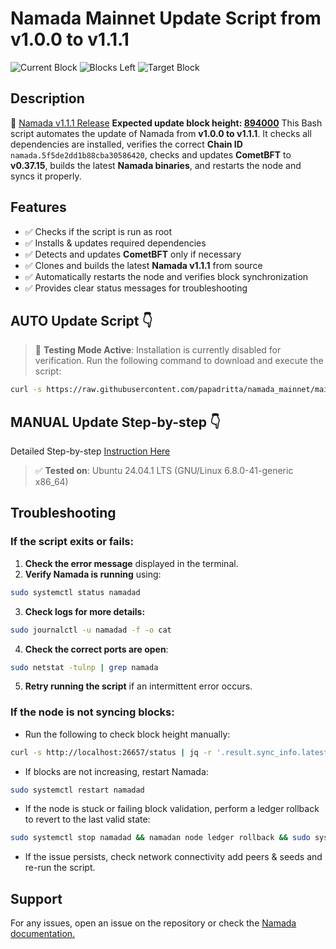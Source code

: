 # Namada Mainnet Update Script from v1.0.0 to v1.1.1
![Current Block](https://img.shields.io/badge/Current_Block-918109-blue)
![Blocks Left](https://img.shields.io/badge/Blocks_Left--284-blue)
![Target Block](https://img.shields.io/badge/Target_Block-894000-blue)

## Description
🔗 [Namada v1.1.1 Release](https://github.com/anoma/namada/releases/tag/v1.1.1)
**Expected update block height: [894000](https://namada.valopers.com/blocks/894000)**
This Bash script automates the update of Namada from **v1.0.0 to v1.1.1**. It checks all dependencies are installed, verifies the correct **Chain ID** `namada.5f5de2dd1b88cba30586420`, checks and updates **CometBFT** to **v0.37.15**, builds the latest **Namada binaries**, and restarts the node and syncs it properly.

## Features
- ✅ Checks if the script is run as root
- ✅ Installs & updates required dependencies
- ✅ Detects and updates **CometBFT** only if necessary
- ✅ Clones and builds the latest **Namada v1.1.1** from source
- ✅ Automatically restarts the node and verifies block synchronization
- ✅ Provides clear status messages for troubleshooting

## AUTO Update Script :point_down:
> 🚧 **Testing Mode Active**: Installation is currently disabled for verification. 
Run the following command to download and execute the script:
```bash
curl -s https://raw.githubusercontent.com/papadritta/namada_mainnet/main/namada-update.sh | sudo bash -e
```
## MANUAL Update Step-by-step :point_down: 
Detailed Step-by-step [Instruction Here](/step-by-step.md)
> ✅ **Tested on**: Ubuntu 24.04.1 LTS (GNU/Linux 6.8.0-41-generic x86_64)
## Troubleshooting
### If the script exits or fails:
1. **Check the error message** displayed in the terminal.
2. **Verify Namada is running** using:
```bash
sudo systemctl status namadad
```
3. **Check logs for more details:**
```bash
sudo journalctl -u namadad -f -o cat
```
4. **Check the correct ports are open**:
```bash
sudo netstat -tulnp | grep namada
```
5. **Retry running the script** if an intermittent error occurs.

### If the node is not syncing blocks:
- Run the following to check block height manually:
```bash
curl -s http://localhost:26657/status | jq -r '.result.sync_info.latest_block_height'
```
- If blocks are not increasing, restart Namada:
```bash
sudo systemctl restart namadad
```
- If the node is stuck or failing block validation, perform a ledger rollback to revert to the last valid state:
```bash
sudo systemctl stop namadad && namadan node ledger rollback && sudo systemctl start namadad
```
- If the issue persists, check network connectivity add peers & seeds and re-run the script.

## Support
For any issues, open an issue on the repository or check the [Namada documentation.](https://docs.namada.net)

